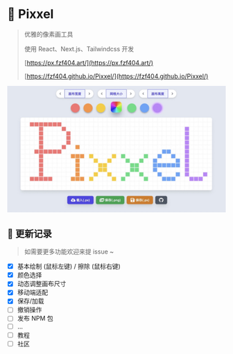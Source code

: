 # 🔵 Pixxel

> 优雅的像素画工具
>
> 使用 React、Next.js、Tailwindcss 开发
>
> [https://px.fzf404.art/](https://px.fzf404.art/)
>
> [https://fzf404.github.io/Pixxel/](https://fzf404.github.io/Pixxel/)

![show](show.jpeg)

## 🚀 更新记录

> 如需要更多功能欢迎来提 issue ~

- [x] 基本绘制 (鼠标左键) / 擦除 (鼠标右键)
- [x] 颜色选择
- [x] 动态调整画布尺寸
- [x] 移动端适配
- [x] 保存/加载
- [ ] 撤销操作
- [ ] 发布 NPM 包
- [ ] ...
- [ ] 教程
- [ ] 社区
